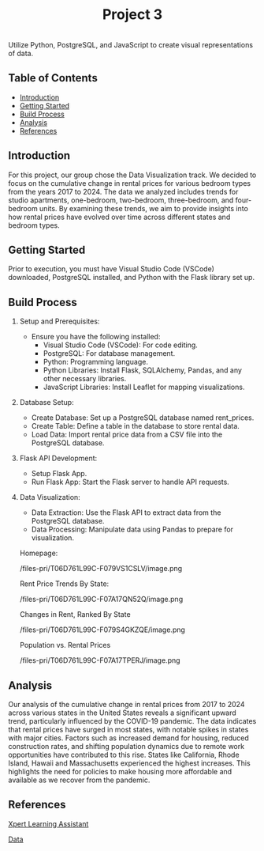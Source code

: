 <h1 align="center"> Project 3 </h1> <br>
Utilize Python, PostgreSQL, and JavaScript to create visual representations of data.


## Table of Contents

- [Introduction](#introduction)
- [Getting Started](#getting-started)
- [Build Process](#build-process)
- [Analysis](#analysis)
- [References](#references)


## Introduction
For this project, our group chose the Data Visualization track. We decided to focus on the cumulative change in rental prices for various bedroom types from the years 2017 to 2024. The data we analyzed includes trends for studio apartments, one-bedroom, two-bedroom, three-bedroom, and four-bedroom units. By examining these trends, we aim to provide insights into how rental prices have evolved over time across different states and bedroom types.


## Getting Started
Prior to execution, you must have Visual Studio Code (VSCode) downloaded, PostgreSQL installed, and Python with the Flask library set up. 


## Build Process
1) Setup and Prerequisites:

    - Ensure you have the following installed:
        - Visual Studio Code (VSCode): For code editing.
        - PostgreSQL: For database management.
        - Python: Programming language.
        - Python Libraries: Install Flask, SQLAlchemy, Pandas, and any other necessary libraries.
        - JavaScript Libraries: Install Leaflet for mapping visualizations.

2) Database Setup:

    - Create Database: Set up a PostgreSQL database named rent_prices.
    - Create Table: Define a table in the database to store rental data.
    - Load Data: Import rental price data from a CSV file into the PostgreSQL database.
    
3) Flask API Development:

    - Setup Flask App.
    - Run Flask App: Start the Flask server to handle API requests.

4) Data Visualization:

    - Data Extraction: Use the Flask API to extract data from the PostgreSQL database.
    - Data Processing: Manipulate data using Pandas to prepare for visualization.
    
    Homepage:
    
    /files-pri/T06D761L99C-F079VS1CSLV/image.png
    
    Rent Price Trends By State:
    
    /files-pri/T06D761L99C-F07A17QN52Q/image.png
    
    Changes in Rent, Ranked By State
    
    /files-pri/T06D761L99C-F079S4GKZQE/image.png
    
    Population vs. Rental Prices
    
    /files-pri/T06D761L99C-F07A17TPERJ/image.png
    
    
## Analysis
Our analysis of the cumulative change in rental prices from 2017 to 2024 across various states in the United States reveals a significant upward trend, particularly influenced by the COVID-19 pandemic. The data indicates that rental prices have surged in most states, with notable spikes in states with major cities. Factors such as increased demand for housing, reduced construction rates, and shifting population dynamics due to remote work opportunities have contributed to this rise. States like California, Rhode Island, Hawaii and Massachusetts experienced the highest increases. This highlights the need for policies to make housing more affordable and available as we recover from the pandemic.

## References
[Xpert Learning Assistant](https://bootcampspot.instructure.com/courses/5057/external_tools/313)

[Data](https://www.huduser.gov/portal/datasets/fmr.html#data_2024)
